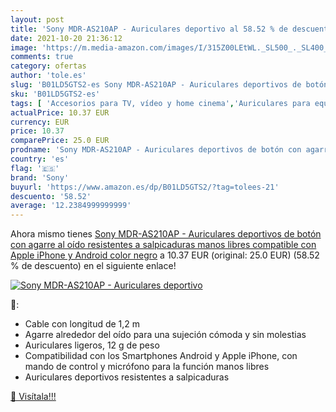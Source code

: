 ```yaml
---
layout: post
title: 'Sony MDR-AS210AP - Auriculares deportivo al 58.52 % de descuento'
date: 2021-10-20 21:36:12
image: 'https://m.media-amazon.com/images/I/315Z00LEtWL._SL500_._SL400_.jpg'
comments: true
category: ofertas
author: 'tole.es'
slug: 'B01LD5GTS2-es Sony MDR-AS210AP - Auriculares deportivos de botón con...'
sku: 'B01LD5GTS2-es'
tags: [ 'Accesorios para TV, vídeo y home cinema','Auriculares para equipo de audio','Auriculares y accesorios','Electrónica','TV, vídeo y home cinema','apple','iphone','sony', ]
actualPrice: 10.37 EUR
currency: EUR
price: 10.37
comparePrice: 25.0 EUR
prodname: 'Sony MDR-AS210AP - Auriculares deportivos de botón con agarre al oído  resistentes a salpicaduras  manos libres compatible con Apple iPhone y Android   color negro'
country: 'es'
flag: '🇪🇸'
brand: 'Sony'
buyurl: 'https://www.amazon.es/dp/B01LD5GTS2/?tag=tolees-21'
descuento: '58.52'
average: '12.2384999999999'
---
```


Ahora mismo tienes [Sony MDR-AS210AP - Auriculares deportivos de botón con agarre al oído  resistentes a salpicaduras  manos libres compatible con Apple iPhone y Android   color negro](https://www.amazon.es/dp/B01LD5GTS2/?tag=tolees-21) a 10.37 EUR (original: 25.0 EUR) (58.52 %  de descuento) en el siguiente enlace!

[![Sony MDR-AS210AP - Auriculares deportivo](https://m.media-amazon.com/images/I/315Z00LEtWL._SL500_._SL400_.jpg)](https://www.amazon.es/dp/B01LD5GTS2/?tag=tolees-21)

🔎:

- Cable con longitud de 1,2 m
- Agarre alrededor del oído para una sujeción cómoda y sin molestias
- Auriculares ligeros, 12 g de peso
- Compatibilidad con los Smartphones Android y Apple iPhone, con mando de control y micrófono para la función manos libres
- Auriculares deportivos resistentes a salpicaduras

[🛒 Visítala!!!](https://www.amazon.es/dp/B01LD5GTS2/?tag=tolees-21)
